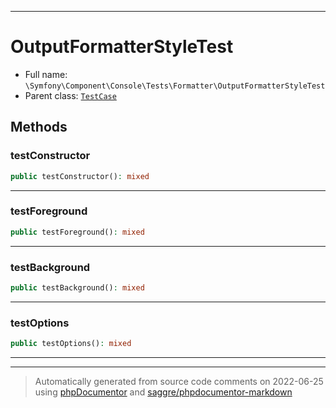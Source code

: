 ***

# OutputFormatterStyleTest





* Full name: `\Symfony\Component\Console\Tests\Formatter\OutputFormatterStyleTest`
* Parent class: [`TestCase`](../../../../../PHPUnit/Framework/TestCase.md)




## Methods


### testConstructor



```php
public testConstructor(): mixed
```











***

### testForeground



```php
public testForeground(): mixed
```











***

### testBackground



```php
public testBackground(): mixed
```











***

### testOptions



```php
public testOptions(): mixed
```











***


***
> Automatically generated from source code comments on 2022-06-25 using [phpDocumentor](http://www.phpdoc.org/) and [saggre/phpdocumentor-markdown](https://github.com/Saggre/phpDocumentor-markdown)
